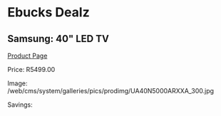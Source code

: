 
# Ebucks Dealz
## Samsung: 40" LED TV
[Product Page](https://www.ebucks.com/web/shop/productSelected.do?prodId=364508655&catId=363628796)

Price: R5499.00

Image: /web/cms/system/galleries/pics/prodimg/UA40N5000ARXXA_300.jpg

Savings: 


	